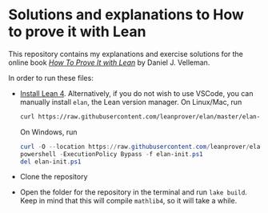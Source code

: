 # Solutions and explanations to How to prove it with Lean

This repository contains my explanations and exercise solutions for the online book [*How To Prove It with Lean*](https://djvelleman.github.io/HTPIwL/) by Daniel J. Velleman.

In order to run these files:

* [Install Lean 4](https://github.com/leanprover/lean4/blob/master/doc/quickstart.md).
  Alternatively, if you do not wish to use VSCode, you can manually install `elan`, the Lean version manager. On Linux/Mac, run
  
  ```bash
  curl https://raw.githubusercontent.com/leanprover/elan/master/elan-init.sh -sSf | sh
  ```

  On Windows, run
  
  ```powershell
  curl -O --location https://raw.githubusercontent.com/leanprover/elan/master/elan-init.ps1
  powershell -ExecutionPolicy Bypass -f elan-init.ps1
  del elan-init.ps1
  ```

* Clone the repository
* Open the folder for the repository in the terminal and run `lake build`. Keep in mind that this will compile `mathlib4`, so it will take a while.
